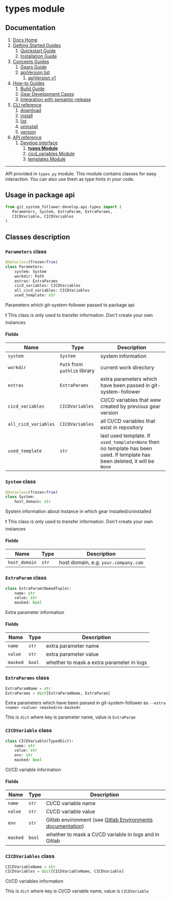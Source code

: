 # types module
## Documentation
1. [Docs Home](../../docs_home.md)
2. [Getting Started Guides](../../getting_started.md) 
   1. [Quickstart Guide](../../getting_started/quickstart.md)
   2. [Installation Guide](../../getting_started/installation.md)
3. [Concepts Guides](../../concepts.md)  
   1. [Gears Guide](../../concepts/gears.md)
   2. [apiVersion list](../../concepts/api_version_list.md)
      1. [apiVersion v1](../../concepts/api_version_list/v1.md) 
4. [How-to Guides](../../how_to.md)  
   1. [Build Guide](../../how_to/build.md)
   2. [Gear Development Cases](../../how_to/gear_development_cases.md)
   3. [Integration with semantic-release](../../how_to/integration_with_semantic_release.md)
5. [CLI reference](../../cli_reference.md)
   1. [download](../../cli_reference/download.md)
   2. [install](../../cli_reference/install.md) 
   3. [list](../../cli_reference/list.md)
   4. [uninstall](../../cli_reference/uninstall.md)
   5. [version](../../cli_reference/version.md)
6. [API reference](../../api_reference.md)  
   1. [Develop interface](../develop_interface.md)
      1. **[types Module](types.md)**
      2. [cicd_variables Module](cicd_variables.md)
      3. [templates Module](templates.md)

---

API provided in `types.py` module. This module contains classes for easy interaction. You can also use them as type hints in your code.

## Usage in package api

```python
from git_system_follower.develop.api.types import (
   Parameters, System, ExtraParam, ExtraParams, 
   CICDVariable, CICDVariables
)
```

## Classes description
### `Parameters` class
```python
@dataclass(frozen=True)
class Parameters:
    system: System
    workdir: Path
    extras: ExtraParams
    cicd_variables: CICDVariables
    all_cicd_variables: CICDVariables
    used_template: str
```
Parameters which git-system-follower passed to package api

:exclamation: This class is only used to transfer information. Don't create your own instances

#### Fields
| Name                 | Type                          | Description                                                                                                                 |
|----------------------|-------------------------------|-----------------------------------------------------------------------------------------------------------------------------|
| `system`             | `System`                      | system information                                                                                                          |
| `workdir`            | `Path` from `pathlib` library | current work directory                                                                                                      |
| `extras`             | `ExtraParams`                 | extra parameters which have been passed in git-system-follower                                                             |
| `cicd_variables`     | `CICDVariables`               | CI/CD variables that wew created by previous gear version                                                                     |
| `all_cicd_variables` | `CICDVariables`               | all CI/CD variables that exist in repository                                                                                |
| `used_template`      | `str`                         | last used template. If `used_template=None` then no template has been used. If template has been deleted, it will be `None` |

### `System` class
```python
@dataclass(frozen=True)
class System:
    host_domain: str
```
System information about instance in which gear installed/uninstalled

:exclamation: This class is only used to transfer information. Don't create your own instances

#### Fields
| Name          | Type  | Description                          |
|---------------|-------|--------------------------------------|
| `host_domain` | `str` | host domain, e.g. `your.company.com` |

### `ExtraParam` class
```python
class ExtraParam(NamedTuple):
    name: str
    value: str
    masked: bool
```
Extra parameter information

#### Fields
| Name     | Type   | Description                               |
|----------|--------|-------------------------------------------|
| `name`   | `str`  | extra parameter name                      |
| `value`  | `str`  | extra parameter value                     |
| `masked` | `bool` | whether to mask a extra parameter in logs |

### `ExtraParams` class
```python
ExtraParamName = str
ExtraParams = dict[ExtraParamName, ExtraParam]
```
Extra parameters which have been passed in git-system-follower as `--extra <name> <value> <masked/no-masked>`

This is `dict` where key is parameter name, value is `ExtraParam`

### `CICDVariable` class

```python
class CICDVariable(TypedDict):
    name: str
    value: str
    env: str
    masked: bool
```
CI/CD variable information 

#### Fields
| Name     | Type   | Description                                                                                               |
|----------|--------|-----------------------------------------------------------------------------------------------------------|
| `name`   | `str`  | CI/CD variable name                                                                                       |
| `value`  | `str`  | CI/CD variable value                                                                                      |
| `env`    | `str`  | Gitlab environment (see [Gitlab Environments documentation](https://docs.gitlab.com/ee/ci/environments/)) |
| `masked` | `bool` | whether to mask a CI/CD variable in logs and in Gitlab                                                    |

### `CICDVariables` class

```python
CICDVariableName = str
CICDVariables = dict[CICDVariableName, CICDVariable]
```
CI/CD variables information

This is `dict` where key is CI/CD variable name, value is `CICDVariable` 